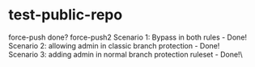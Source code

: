 # test-public-repo
force-push done?
force-push2
Scenario 1: Bypass in both rules - Done!
Scenario 2: allowing admin in classic branch protection - Done!\
Scenario 3: adding admin in normal branch protection ruleset - Done!\
